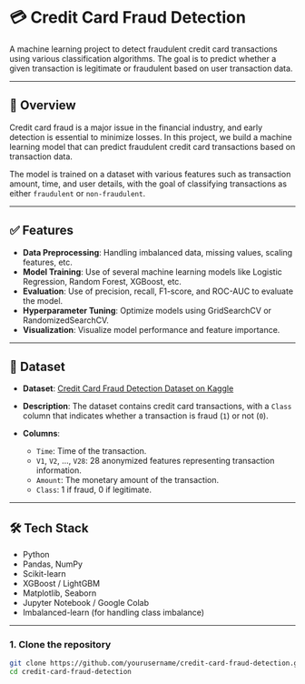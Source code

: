 # 💳 Credit Card Fraud Detection

A machine learning project to detect fraudulent credit card transactions using various classification algorithms. The goal is to predict whether a given transaction is legitimate or fraudulent based on user transaction data.

---



## 🎯 Overview

Credit card fraud is a major issue in the financial industry, and early detection is essential to minimize losses. In this project, we build a machine learning model that can predict fraudulent credit card transactions based on transaction data.

The model is trained on a dataset with various features such as transaction amount, time, and user details, with the goal of classifying transactions as either `fraudulent` or `non-fraudulent`.

---

## ✅ Features

- **Data Preprocessing**: Handling imbalanced data, missing values, scaling features, etc.
- **Model Training**: Use of several machine learning models like Logistic Regression, Random Forest, XGBoost, etc.
- **Evaluation**: Use of precision, recall, F1-score, and ROC-AUC to evaluate the model.
- **Hyperparameter Tuning**: Optimize models using GridSearchCV or RandomizedSearchCV.
- **Visualization**: Visualize model performance and feature importance.

---

## 📂 Dataset

- **Dataset**: [Credit Card Fraud Detection Dataset on Kaggle](https://www.kaggle.com/mlg-ulb/creditcardfraud)
- **Description**: The dataset contains credit card transactions, with a `Class` column that indicates whether a transaction is fraud (`1`) or not (`0`).

- **Columns**:
  - `Time`: Time of the transaction.
  - `V1`, `V2`, ..., `V28`: 28 anonymized features representing transaction information.
  - `Amount`: The monetary amount of the transaction.
  - `Class`: 1 if fraud, 0 if legitimate.

---

## 🛠 Tech Stack

- Python
- Pandas, NumPy
- Scikit-learn
- XGBoost / LightGBM
- Matplotlib, Seaborn
- Jupyter Notebook / Google Colab
- Imbalanced-learn (for handling class imbalance)

---



### 1. Clone the repository
```bash
git clone https://github.com/yourusername/credit-card-fraud-detection.git
cd credit-card-fraud-detection
